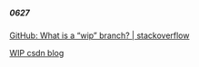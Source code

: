 ##### 0627
[GitHub: What is a “wip” branch? | stackoverflow](https://stackoverflow.com/questions/15763059/github-what-is-a-wip-branch)

[WIP csdn blog](https://blog.csdn.net/byhook/article/details/49748587)